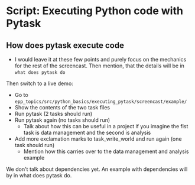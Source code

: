 # Script: Executing Python code with Pytask

## How does pytask execute code

- I would leave it at these few points and purely focus on the mechanics for the rest of
  the screencast. Then mention, that the details will be in `what does pytask do`

Then switch to a live demo:

- Go to `epp_topics/src/python_basics/executing_pytask/screencast/example/`
- Show the contents of the two task files
- Run pytask (2 tasks should run)
- Run pytask again (no tasks should run)
  - Talk about how this can be useful in a project if you imagine the fist task is data
    management and the second is analysis
- Add more exclamation marks to task_write_world and run again (one task should run)
  - Mention how this carries over to the data management and analysis example

We don't talk about dependencies yet. An example with dependencies will by in what does
pytask do.
